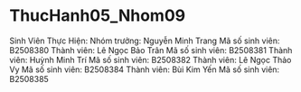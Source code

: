 # ThucHanh05_Nhom09
Sinh Viên Thực Hiện:
Nhóm trưởng: Nguyễn Minh Trang
Mã số sinh viên: B2508380
Thành viên: Lê Ngọc Bảo Trân
Mã số sinh viên: B2508381
Thành viên: Huỳnh Minh Trí
Mã số sinh viên: B2508382
Thành viên: Lê Ngọc Thảo Vy
Mã số sinh viên: B2508384
Thành viên: Bùi Kim Yến
Mã số sinh viên: B2508385
